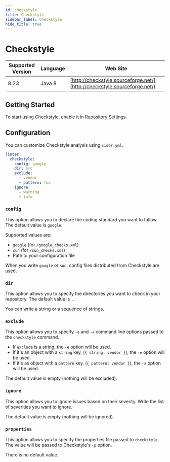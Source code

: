 ```yaml
---
id: checkstyle
title: Checkstyle
sidebar_label: Checkstyle
hide_title: true
---
```


# Checkstyle

| Supported Version | Language | Web Site |
| ----------------- | -------- | -------- |
| 8.23 | Java 8 | [http://checkstyle.sourceforge.net/](http://checkstyle.sourceforge.net/) |

## Getting Started

To start using Checkstyle, enable it in [Repository Settings](../../getting-started/repository-settings.md).

## Configuration

You can customize Checkstyle analysis using `sider.yml`.

```yaml
linter:
  checkstyle:
    config: google
    dir: src
    exclude:
      - vendor
      - pattern: foo
    ignore:
      - warning
      - info
```

### `config`

This option allows you to declare the coding standard you want to follow. The default value is `google`.

Supported values are:

* `google` \(for `/google_checks.xml`\)
* `sun` \(for `/sun_checks.xml`\)
* Path to your configuration file

When you write `google` or `sun`, config files distributed from Checkstyle are used.

### `dir`

This option allows you to specify the directories you want to check in your repository. The default value is `.`.

You can write a string or a sequence of strings.

### `exclude`

This option allows you to specify `-e` and `-x` command line options passed to the `checkstyle` command.

* If `exclude` is a string, the `-e` option will be used.
* If it's an object with a `string` key, \(`{ string: vendor }`\), the `-e` option will be used.
* If it's as object with a `pattern` key, \(`{ pattern: vendor }`\), the `-x` option will be used.

The default value is empty \(nothing will be excluded\).

### `ignore`

This option allows you to ignore issues based on their severity. Write the list of severities you want to ignore.

The default value is empty \(nothing will be ignored\).

### `properties`

This option allows you to specify the properties file passed to `checkstyle`. The value will be passed to Checkstyle's `-p` option.

There is no default value.

